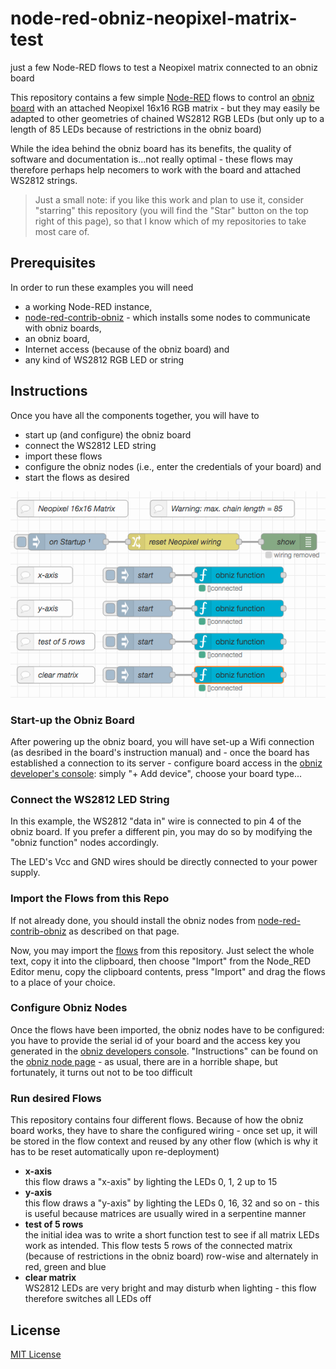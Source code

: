 # node-red-obniz-neopixel-matrix-test #

just a few Node-RED flows to test a Neopixel matrix connected to an obniz board

This repository contains a few simple [Node-RED](https://nodered.org/) flows to control an [obniz board](https://obniz.com/products/obnizboard) with an attached Neopixel 16x16 RGB matrix - but they may easily be adapted to other geometries of chained WS2812 RGB LEDs (but only up to a length of 85 LEDs because of restrictions in the obniz board)

While the idea behind the obniz board has its benefits, the quality of software and documentation is...not really optimal - these flows may therefore perhaps help necomers to work with the board and attached WS2812 strings.

> Just a small note: if you like this work and plan to use it, consider "starring" this repository (you will find the "Star" button on the top right of this page), so that I know which of my repositories to take most care of.

## Prerequisites ##

In order to run these examples you will need

* a working Node-RED instance,
* [node-red-contrib-obniz](https://flows.nodered.org/node/node-red-contrib-obniz) - which installs some nodes to communicate with obniz boards,
* an obniz board,
* Internet access (because of the obniz board) and
* any kind of WS2812 RGB LED or string

## Instructions ##

Once you have all the components together, you will have to

* start up (and configure) the obniz board
* connect the WS2812 LED string
* import these flows
* configure the obniz nodes (i.e., enter the credentials of your board) and
* start the flows as desired

![](flows.png)

### Start-up the Obniz Board ###

After powering up the obniz board, you will have set-up a Wifi connection (as desribed in the board's instruction manual) and - once the board has established a connection to its server - configure board access in the [obniz developer's console](https://obniz.com/console/devices): simply "+ Add device", choose your board type...

### Connect the WS2812 LED String ###

In this example, the WS2812 "data in" wire is connected to pin 4 of the obniz board. If you prefer a different pin, you may do so by modifying the "obniz function" nodes accordingly.

The LED's Vcc and GND wires should be directly connected to your power supply.
 
### Import the Flows from this Repo ###

If not already done, you should install the obniz nodes from [node-red-contrib-obniz](https://flows.nodered.org/node/node-red-contrib-obniz) as described on that page.

Now, you may import the [flows](https://raw.githubusercontent.com/rozek/node-red-obniz-neopixel-matrix-test/main/flows.json) from this repository. Just select the whole text, copy it into the clipboard, then choose "Import" from the Node_RED Editor menu, copy the clipboard contents, press "Import" and drag the flows to a place of your choice.

### Configure Obniz Nodes ###

Once the flows have been imported, the obniz nodes have to be configured: you have to provide the serial id of your board and the access key you generated in the [obniz developers console](https://obniz.com/console/devices). "Instructions" can be found on the [obniz node page](https://flows.nodered.org/node/node-red-contrib-obniz) - as usual, there are in a horrible shape, but fortunately, it turns out not to be too difficult

### Run desired Flows ###

This repository contains four different flows. Because of how the obniz board works, they have to share the configured wiring - once set up, it will be stored in the flow context and reused by any other flow (which is why it has to be reset automatically upon re-deployment)

* **x-axis**<br>this flow draws a "x-axis" by lighting the LEDs 0, 1, 2 up to 15
* **y-axis**<br>this flow draws a "y-axis" by lighting the LEDs 0, 16, 32 and so on - this is useful because matrices are usually wired in a serpentine manner
* **test of 5 rows**<br>the initial idea was to write a short function test to see if all matrix LEDs work as intended. This flow tests 5 rows of the connected matrix (because of restrictions in the obniz board) row-wise and alternately in red, green and blue
* **clear matrix**<br>WS2812 LEDs are very bright and may disturb when lighting - this flow therefore switches all LEDs off

## License ##

[MIT License](LICENSE.md)
